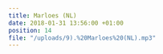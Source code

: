 ```yaml
---
title: Marloes (NL)
date: 2018-01-31 13:56:00 +01:00
position: 14
file: "/uploads/9).%20Marloes%20(NL).mp3"
---
```


